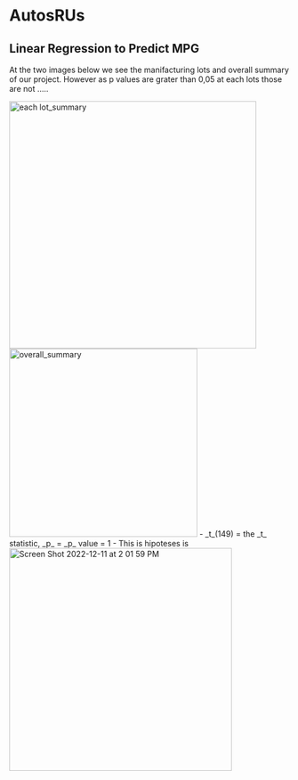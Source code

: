 # AutosRUs
## Linear Regression to Predict MPG
At the two images below we see the manifacturing lots and overall summary of our project. However as p values are grater than 0,05 at each lots those are not .....

<img width="444" alt="each lot_summary" src="https://user-images.githubusercontent.com/111788394/206922165-a06aa760-73e5-4270-b1f0-07e5b66d1deb.png">
<img width="338" alt="overall_summary" src="https://user-images.githubusercontent.com/111788394/206922170-eb1d11df-25b2-437d-90f1-adf1c3a5c6d2.png">
- _t_(149) = the _t_ statistic, _p_ = _p_ value = 1
- This is hipoteses is 
<img width="400" alt="Screen Shot 2022-12-11 at 2 01 59 PM" src="https://user-images.githubusercontent.com/111788394/206923455-5622a2dd-9b89-4768-b165-d41f827dcb6e.png">


